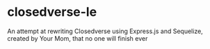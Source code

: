 # closedverse-le
An attempt at rewriting Closedverse using Express.js and Sequelize, created by Your Mom, that no one will finish ever
